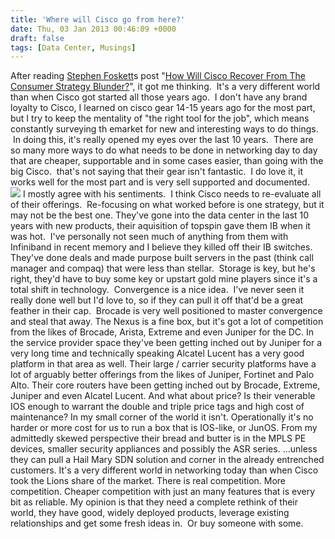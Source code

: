 ```yaml
---
title: 'Where will Cisco go from here?'
date: Thu, 03 Jan 2013 00:46:09 +0000
draft: false
tags: [Data Center, Musings]
---
```


After reading [Stephen Foskett](http://blog.fosketts.net/about/stephen-foskett/)s post "[How Will Cisco Recover From The Consumer Strategy Blunder?](http://blog.fosketts.net/2013/01/02/cisco-recover-consumer-strategy-blunder/)", it got me thinking.  It's a very different world than when Cisco got started all those years ago.  I don't have any brand loyalty to Cisco, I learned on cisco gear 14-15 years ago for the most part, but I try to keep the mentality of "the right tool for the job", which means constantly surveying th emarket for new and interesting ways to do things.  In doing this, it's really opened my eyes over the last 10 years.  There are so many more ways to do what needs to be done in networking day to day that are cheaper, supportable and in some cases easier, than going with the big Cisco.  that's not saying that their gear isn't fantastic.  I do love it, it works well for the most part and is very sell supported and documented.   ![](http://lcolumbus.files.wordpress.com/2010/10/ciscosystems.jpg) I mostly agree with his sentiments.  I think Cisco needs to re-evaluate all of their offerings.  Re-focusing on what worked before is one strategy, but it may not be the best one. They've gone into the data center in the last 10 years with new products, their aquisition of topspin gave them IB when it was hot.  I've personally not seen much of anything from them with Infiniband in recent memory and I believe they killed off their IB switches. They've done deals and made purpose built servers in the past (think call manager and compaq) that were less than stellar.  Storage is key, but he's right, they'd have to buy some key or upstart gold mine players since it's a total shift in technology.  Convergence is a nice idea.  I've never seen it really done well but I'd love to, so if they can pull it off that'd be a great feather in their cap.  Brocade is very well positioned to master convergence and steal that away. The Nexus is a fine box, but it's got a lot of competition from the likes of Brocade, Arista, Extreme and even Juniper for the DC. In the service provider space they've been getting inched out by Juniper for a very long time and technically speaking Alcatel Lucent has a very good platform in that area as well. Their large / carrier security platforms have a lot of arguably better offerings from the likes of Juniper, Fortinet and Palo Alto. Their core routers have been getting inched out by Brocade, Extreme, Juniper and even Alcatel Lucent. And what about price? Is their venerable IOS enough to warrant the double and triple price tags and high cost of maintenance? In my small corner of the world it isn't. Operationally it's no harder or more cost for us to run a box that is IOS-like, or JunOS. From my admittedly skewed perspective their bread and butter is in the MPLS PE devices, smaller security appliances and possibly the ASR series. ...unless they can pull a Hail Mary SDN solution and corner in the already entrenched customers. It's a very different world in networking today than when Cisco took the Lions share of the market. There is real competition. More competition. Cheaper competition with just an many features that is every bit as reliable. My opinion is that they need a complete rethink of their world, they have good, widely deployed products, leverage existing relationships and get some fresh ideas in.  Or buy someone with some.